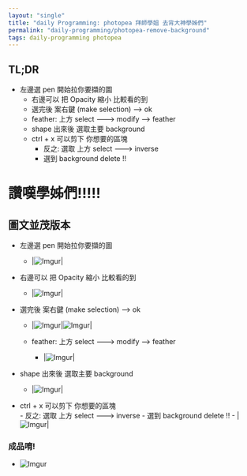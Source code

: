 ```yaml
---
layout: "single"
title: "daily Programming: photopea 拜師學姐 去背大神學姊們"
permalink: "daily-programming/photopea-remove-background"
tags: daily-programming photopea
---
```


## TL;DR
- 左邊選 pen 開始拉你要擷的圖 
   - 右邊可以 把 Opacity 縮小 比較看的到
   - 選完後 案右鍵 (make selection) --> ok
    - feather: 上方 select ---> modify --> feather
   - shape 出來後 選取主要 background
   - ctrl + x 可以剪下 你想要的區塊  
      - 反之: 選取 上方 select ---> inverse
      - 選到 background delete  !!


# 讚嘆學姊們!!!!!


## 圖文並茂版本

- 左邊選 pen 開始拉你要擷的圖 
   - |![Imgur](https://i.imgur.com/Pd4HV3W.png)|

- 右邊可以 把 Opacity 縮小 比較看的到
   - |![Imgur](https://i.imgur.com/sdwfrbb.png)|

- 選完後 案右鍵 (make selection) --> ok
   - |![Imgur](https://i.imgur.com/FmP2h3x.png)|![Imgur](https://i.imgur.com/vnyOwx8.png)|

   - feather: 上方 select ---> modify --> feather
      - |![Imgur](https://i.imgur.com/NpyEGGm.png)|

- shape 出來後 選取主要 background
   - |![Imgur](https://i.imgur.com/UORwy9e.png)|

- ctrl + x 可以剪下 你想要的區塊  
      - 反之: 選取 上方 select ---> inverse
      - 選到 background delete  !!
      - |![Imgur](https://i.imgur.com/7JqgLQy.png)|


### 成品唷!

- ![Imgur](https://i.imgur.com/jjlThk0.png)